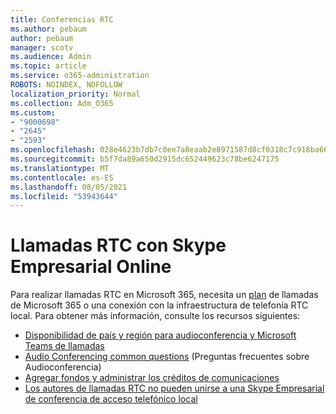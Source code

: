 ```yaml
---
title: Conferencias RTC
ms.author: pebaum
author: pebaum
manager: scotv
ms.audience: Admin
ms.topic: article
ms.service: o365-administration
ROBOTS: NOINDEX, NOFOLLOW
localization_priority: Normal
ms.collection: Adm_O365
ms.custom:
- "9000698"
- "2645"
- "2593"
ms.openlocfilehash: 028e4623b7db7c0ee7a8eaab2e8971587d8cf0318c7c918ba6621f0d57b116be
ms.sourcegitcommit: b5f7da89a650d2915dc652449623c78be6247175
ms.translationtype: MT
ms.contentlocale: es-ES
ms.lasthandoff: 08/05/2021
ms.locfileid: "53943644"
---
```

# <a name="pstn-calling-with-skype-for-business-online"></a>Llamadas RTC con Skype Empresarial Online

Para realizar llamadas RTC en Microsoft 365, necesita un [plan](https://docs.microsoft.com/microsoftteams/what-is-phone-system-in-office-365#more-about-calling-plans) de llamadas de Microsoft 365 o una conexión con la infraestructura de telefonía RTC local. Para obtener más información, consulte los recursos siguientes: 

- [Disponibilidad de país y región para audioconferencia y Microsoft Teams de llamadas](https://docs.microsoft.com/microsoftteams/country-and-region-availability-for-audio-conferencing-and-calling-plans/country-and-region-availability-for-audio-conferencing-and-calling-plans) 
- [Audio Conferencing common questions](https://docs.microsoft.com/microsoftteams/audio-conferencing-common-questions) (Preguntas frecuentes sobre Audioconferencia)
- [Agregar fondos y administrar los créditos de comunicaciones](https://docs.microsoft.com/microsoftteams/add-funds-and-manage-communications-credits)
- [Los autores de llamadas RTC no pueden unirse a una Skype Empresarial de conferencia de acceso telefónico local](https://docs.microsoft.com/SkypeForBusiness/troubleshoot/online-conferencing/pstn-callers-cant-join-dial-in-call)